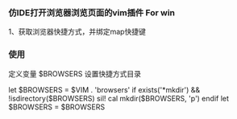 ### 仿IDE打开浏览器浏览页面的vim插件 For win

1、获取浏览器快捷方式，并绑定map快捷键

### 使用

定义变量 $BROWSERS 设置快捷方式目录

let $BROWSERS = $VIM . 'browsers'
if exists('*mkdir') && !isdirectory($BROWSERS)
    sil! cal mkdir($BROWSERS, 'p')
endif
let $BROWSERS = $BROWSERS
